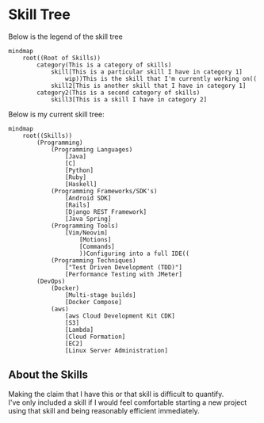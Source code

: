 # Skill Tree


Below is the legend of the skill tree

```mermaid
mindmap
    root((Root of Skills))
        category(This is a category of skills)
            skill[This is a particular skill I have in category 1]
                wip))This is the skill that I'm currently working on((
            skill2[This is another skill that I have in category 1]
        category2(This is a second category of skills)
            skill3[This is a skill I have in category 2]
```

Below is my current skill tree: 


```mermaid
mindmap
    root((Skills))
        (Programming)
            (Programming Languages)
                [Java]
                [C]
                [Python]
                [Ruby]
                [Haskell]
            (Programming Frameworks/SDK's)
                [Android SDK]
                [Rails]
                [Django REST Framework]
                [Java Spring]
            (Programming Tools)
                [Vim/Neovim]
                    [Motions]
                    [Commands]
                    ))Configuring into a full IDE((
            (Programming Techniques)
                ["Test Driven Development (TDD)"]
                [Performance Testing with JMeter]
        (DevOps)
            (Docker)
                [Multi-stage builds]
                [Docker Compose]
            (aws)
                [aws Cloud Development Kit CDK]
                [S3]
                [Lambda]
                [Cloud Formation]
                [EC2]
                [Linux Server Administration]

```

## About the Skills
Making the claim that I have this or that skill is difficult to quantify.   
I've only included a skill if I would feel comfortable starting a 
new project using that skill and being reasonably efficient immediately. 

